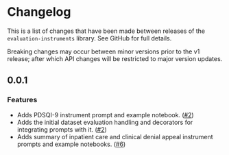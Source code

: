 # Changelog
This is a list of changes that have been made between releases of the ``evaluation-instruments`` library. See GitHub for full details.

Breaking changes may occur between minor versions prior to the v1 release; after which API changes will be restricted to major version updates.

<!-- towncrier release notes start -->

## 0.0.1

### Features

- Adds PDSQI-9 instrument prompt and example notebook. ([#2](https://github.com/epic-open-source/evaluation-instruments/issues/2))
- Adds the initial dataset evaluation handling and decorators for integrating prompts with it. ([#2](https://github.com/epic-open-source/evaluation-instruments/issues/2))
- Adds summary of inpatient care and clinical denial appeal instrument prompts and example notebooks. ([#6](https://github.com/epic-open-source/evaluation-instruments/pull/6))
